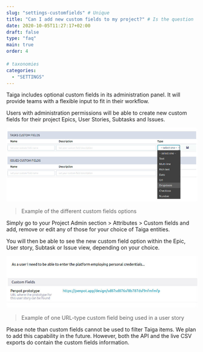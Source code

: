 ```yaml
---
slug: "settings-customfields" # Unique
title: "Can I add new custom fields to my project?" # Is the question
date: 2020-10-05T11:27:17+02:00
draft: false
type: "faq"
main: true
order: 4

# taxonomies
categories:
  - "SETTINGS"
---
```


Taiga includes optional custom fields in its administration panel. It will provide teams with a flexible input to fit in their workflow.

Users with administration permissions will be able to create new custom fields for their project Epics, User Stories, Subtasks and Issues.

![Example of the different custom fields options](/faqs/images/settings-customfields.jpg)
>Example of the different custom fields options

Simply go to your Project Admin section > Attributes > Custom fields and add, remove or edit any of those for your choice of Taiga entities.

You will then be able to see the new custom field option within the Epic, User story, Subtask or Issue view, depending on your choice.

![Example of one URL-type custom field being used in a user story](/faqs/images/settings-customfields02.jpg)
>Example of one URL-type custom field being used in a user story

Please note than custom fields cannot be used to filter Taiga items. We plan to add this capability in the future. However, both the API and the live CSV exports do contain the custom fields information.